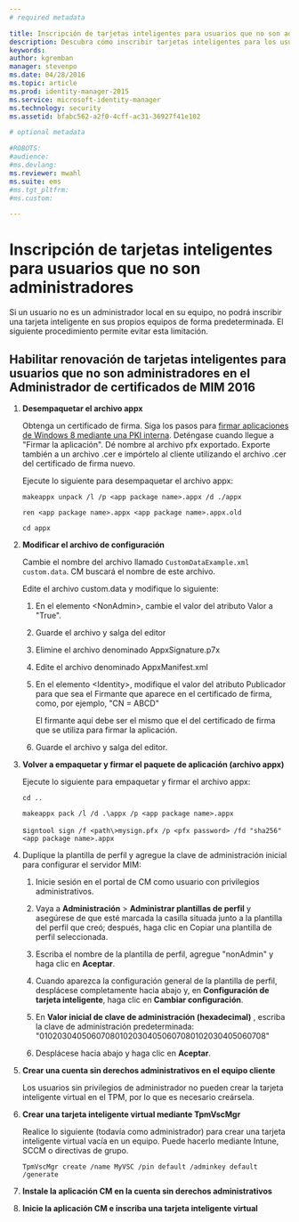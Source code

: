 ```yaml
---
# required metadata

title: Inscripción de tarjetas inteligentes para usuarios que no son administradores | Microsoft Identity Manager
description: Descubra cómo inscribir tarjetas inteligentes para los usuarios que no disponen de acceso de administrador a sus equipos para que puedan usar el Administrador de certificados.
keywords:
author: kgremban
manager: stevenpo
ms.date: 04/28/2016
ms.topic: article
ms.prod: identity-manager-2015
ms.service: microsoft-identity-manager
ms.technology: security
ms.assetid: bfabc562-a2f0-4cff-ac31-36927f41e102

# optional metadata

#ROBOTS:
#audience:
#ms.devlang:
ms.reviewer: mwahl
ms.suite: ems
#ms.tgt_pltfrm:
#ms.custom:

---
```


# Inscripción de tarjetas inteligentes para usuarios que no son administradores
Si un usuario no es un administrador local en su equipo, no podrá inscribir una tarjeta inteligente en sus propios equipos de forma predeterminada. El siguiente procedimiento permite evitar esta limitación.

## Habilitar renovación de tarjetas inteligentes para usuarios que no son administradores en el Administrador de certificados de MIM 2016

1.  **Desempaquetar el archivo appx**

    Obtenga un certificado de firma. Siga los pasos para [firmar aplicaciones de Windows 8 mediante una PKI interna](http://blogs.technet.com/b/deploymentguys/archive/2013/06/14/signing-windows-8-applications-using-an-internal-pki.aspx). Deténgase cuando llegue a "Firmar la aplicación". Dé nombre al archivo pfx exportado. Exporte también a un archivo .cer e impórtelo al cliente utilizando el archivo .cer del certificado de firma nuevo.

    Ejecute lo siguiente para desempaquetar el archivo appx:

    `makeappx unpack /l /p <app package name>.appx /d ./appx`

    `ren <app package name>.appx <app package name>.appx.old`

    `cd appx`

2.  **Modificar el archivo de configuración**

    Cambie el nombre del archivo llamado `CustomDataExample.xml custom.data`. CM buscará el nombre de este archivo.

    Edite el archivo custom.data y modifique lo siguiente:

    1.  En el elemento &lt;NonAdmin&gt;, cambie el valor del atributo Valor a "True".

    2.  Guarde el archivo y salga del editor

    3.  Elimine el archivo denominado AppxSignature.p7x

    4.  Edite el archivo denominado AppxManifest.xml

    5.  En el elemento &lt;Identity&gt;, modifique el valor del atributo Publicador para que sea el Firmante que aparece en el certificado de firma, como, por ejemplo, "CN = ABCD"

        El firmante aquí debe ser el mismo que el del certificado de firma que se utiliza para firmar la aplicación.

    6.  Guarde el archivo y salga del editor.

3.  **Volver a empaquetar y firmar el paquete de aplicación (archivo appx)**

    Ejecute lo siguiente para empaquetar y firmar el archivo appx:

    `cd ..`

    `makeappx pack /l /d .\appx /p <app package name>.appx`

    s`igntool sign /f <path\>mysign.pfx /p <pfx password> /fd "sha256" <app package name>.appx`

4.  Duplique la plantilla de perfil y agregue la clave de administración inicial para configurar el servidor MIM:

    1.  Inicie sesión en el portal de CM como usuario con privilegios administrativos.

    2.  Vaya a **Administración** &gt; **Administrar plantillas de perfil** y asegúrese de que esté marcada la casilla situada junto a la plantilla del perfil que creó; después, haga clic en Copiar una plantilla de perfil seleccionada.

    3.  Escriba el nombre de la plantilla de perfil, agregue "nonAdmin" y haga clic en **Aceptar**.

    4.  Cuando aparezca la configuración general de la plantilla de perfil, desplácese completamente hacia abajo y, en **Configuración de tarjeta inteligente**, haga clic en **Cambiar configuración**.

    5.  En **Valor inicial de clave de administración (hexadecimal)** , escriba la clave de administración predeterminada: "010203040506070801020304050607080102030405060708"

    6.  Desplácese hacia abajo y haga clic en **Aceptar**.

5.  **Crear una cuenta sin derechos administrativos en el equipo cliente**

    Los usuarios sin privilegios de administrador no pueden crear la tarjeta inteligente virtual en el TPM, por lo que es necesario creársela.

6.  **Crear una tarjeta inteligente virtual mediante TpmVscMgr**

    Realice lo siguiente (todavía como administrador) para crear una tarjeta inteligente virtual vacía en un equipo. Puede hacerlo mediante Intune, SCCM o directivas de grupo.

    `TpmVscMgr create /name MyVSC /pin default /adminkey default /generate`

7.  **Instale la aplicación CM en la cuenta sin derechos administrativos**

8.  **Inicie la aplicación CM e inscriba una tarjeta inteligente virtual**


<!--HONumber=Apr16_HO2-->


